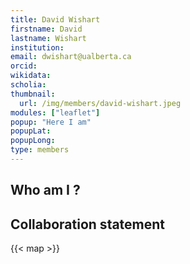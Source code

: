 ```yaml
---
title: David Wishart
firstname: David
lastname: Wishart
institution: 
email: dwishart@ualberta.ca
orcid: 
wikidata: 
scholia: 
thumbnail:
  url: /img/members/david-wishart.jpeg
modules: ["leaflet"]
popup: "Here I am"
popupLat: 
popupLong: 
type: members
---
```


## Who am I ?

## Collaboration statement

{{< map >}}

